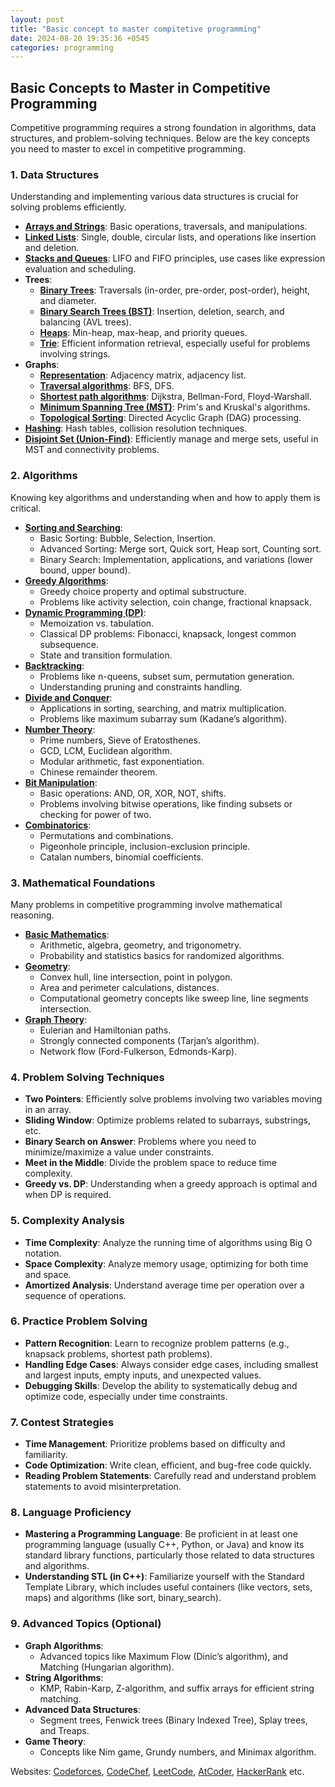 ```yaml
---
layout: post
title: "Basic concept to master compitetive programming"
date: 2024-08-20 19:35:36 +0545
categories: programming
---
```


## Basic Concepts to Master in Competitive Programming

Competitive programming requires a strong foundation in algorithms, data structures, and problem-solving techniques. Below are the key concepts you need to master to excel in competitive programming.

### 1. Data Structures

Understanding and implementing various data structures is crucial for solving problems efficiently.

- [**Arrays and Strings**](/programming/2024-08-20-array-and-strings.md): Basic operations, traversals, and manipulations.
- [**Linked Lists**](/programming/2024-08-20-linked-list.md): Single, double, circular lists, and operations like insertion and deletion.
- [**Stacks and Queues**](/programming/2024-08-20-stack-queue.md): LIFO and FIFO principles, use cases like expression evaluation and scheduling.
- **Trees**:
  - [**Binary Trees**](/programming/2024-08-20-binary-tree.md): Traversals (in-order, pre-order, post-order), height, and diameter.
  - [**Binary Search Trees (BST)**](/programming/2024-08-20-binary-search-tree.md): Insertion, deletion, search, and balancing (AVL trees).
  - [**Heaps**](/programming/2024-08-20-heap.md): Min-heap, max-heap, and priority queues.
  - [**Trie**](/programming/2024-08-20-trie.md): Efficient information retrieval, especially useful for problems involving strings.
- **Graphs**:
  - [**Representation**](./programming/2024-08-21-graph-representation.md): Adjacency matrix, adjacency list.
  - [**Traversal algorithms**](./programming/2024-08-21-graph-traversal.md): BFS, DFS.
  - [**Shortest path algorithms**](./programming/2024-08-21-graph-shortest-path.md): Dijkstra, Bellman-Ford, Floyd-Warshall.
  - [**Minimum Spanning Tree (MST)**](./programming/2024-08-21-minimum-spanning-tree.md): Prim's and Kruskal's algorithms.
  - [**Topological Sorting**](./programming/2024-08-21-topolocical-sorting.md): Directed Acyclic Graph (DAG) processing.
- [**Hashing**](./programming/2024-08-21-hashing.md): Hash tables, collision resolution techniques.
- [**Disjoint Set (Union-Find)**](./programming/2024-08-21-disjoint-set.md): Efficiently manage and merge sets, useful in MST and connectivity problems.

### 2. Algorithms

Knowing key algorithms and understanding when and how to apply them is critical.

- [**Sorting and Searching**](./programming/2024-08-21-searching-sorting.md):
  - Basic Sorting: Bubble, Selection, Insertion.
  - Advanced Sorting: Merge sort, Quick sort, Heap sort, Counting sort.
  - Binary Search: Implementation, applications, and variations (lower bound, upper bound).
- [**Greedy Algorithms**](./programming/2024-08-21-greedy-algorithm.md):
  - Greedy choice property and optimal substructure.
  - Problems like activity selection, coin change, fractional knapsack.
- [**Dynamic Programming (DP)**](./programming/2024-08-21-dynamic-programming.md):
  - Memoization vs. tabulation.
  - Classical DP problems: Fibonacci, knapsack, longest common subsequence.
  - State and transition formulation.
- [**Backtracking**](./programming/2024-08-21-backtracking.md):
  - Problems like n-queens, subset sum, permutation generation.
  - Understanding pruning and constraints handling.
- [**Divide and Conquer**](./programming/2024-08-21-divide-and-conquer.md):
  - Applications in sorting, searching, and matrix multiplication.
  - Problems like maximum subarray sum (Kadane’s algorithm).
- [**Number Theory**](./programming/2024-08-21-number-theory.md):
  - Prime numbers, Sieve of Eratosthenes.
  - GCD, LCM, Euclidean algorithm.
  - Modular arithmetic, fast exponentiation.
  - Chinese remainder theorem.
- [**Bit Manipulation**](./programming/2024-08-21-bit-manipulation.md):
  - Basic operations: AND, OR, XOR, NOT, shifts.
  - Problems involving bitwise operations, like finding subsets or checking for power of two.
- [**Combinatorics**](./programming/2024-08-21-combinatorics.md):
  - Permutations and combinations.
  - Pigeonhole principle, inclusion-exclusion principle.
  - Catalan numbers, binomial coefficients.

### 3. Mathematical Foundations

Many problems in competitive programming involve mathematical reasoning.

- [**Basic Mathematics**](./programming/2024-08-21-basic-math.md):
  - Arithmetic, algebra, geometry, and trigonometry.
  - Probability and statistics basics for randomized algorithms.
- [**Geometry**](./programming/2024-08-21-geometry.md):
  - Convex hull, line intersection, point in polygon.
  - Area and perimeter calculations, distances.
  - Computational geometry concepts like sweep line, line segments intersection.
- [**Graph Theory**](./programming/2024-08-21-graph-theory.md):
  - Eulerian and Hamiltonian paths.
  - Strongly connected components (Tarjan’s algorithm).
  - Network flow (Ford-Fulkerson, Edmonds-Karp).

### 4. Problem Solving Techniques

- **Two Pointers**: Efficiently solve problems involving two variables moving in an array.
- **Sliding Window**: Optimize problems related to subarrays, substrings, etc.
- **Binary Search on Answer**: Problems where you need to minimize/maximize a value under constraints.
- **Meet in the Middle**: Divide the problem space to reduce time complexity.
- **Greedy vs. DP**: Understanding when a greedy approach is optimal and when DP is required.

### 5. Complexity Analysis

- **Time Complexity**: Analyze the running time of algorithms using Big O notation.
- **Space Complexity**: Analyze memory usage, optimizing for both time and space.
- **Amortized Analysis**: Understand average time per operation over a sequence of operations.

### 6. Practice Problem Solving

- **Pattern Recognition**: Learn to recognize problem patterns (e.g., knapsack problems, shortest path problems).
- **Handling Edge Cases**: Always consider edge cases, including smallest and largest inputs, empty inputs, and unexpected values.
- **Debugging Skills**: Develop the ability to systematically debug and optimize code, especially under time constraints.

### 7. Contest Strategies

- **Time Management**: Prioritize problems based on difficulty and familiarity.
- **Code Optimization**: Write clean, efficient, and bug-free code quickly.
- **Reading Problem Statements**: Carefully read and understand problem statements to avoid misinterpretation.

### 8. Language Proficiency

- **Mastering a Programming Language**: Be proficient in at least one programming language (usually C++, Python, or Java) and know its standard library functions, particularly those related to data structures and algorithms.
- **Understanding STL (in C++)**: Familiarize yourself with the Standard Template Library, which includes useful containers (like vectors, sets, maps) and algorithms (like sort, binary_search).

### 9. Advanced Topics (Optional)

- **Graph Algorithms**:
  - Advanced topics like Maximum Flow (Dinic’s algorithm), and Matching (Hungarian algorithm).
- **String Algorithms**:
  - KMP, Rabin-Karp, Z-algorithm, and suffix arrays for efficient string matching.
- **Advanced Data Structures**:
  - Segment trees, Fenwick trees (Binary Indexed Tree), Splay trees, and Treaps.
- **Game Theory**:
  - Concepts like Nim game, Grundy numbers, and Minimax algorithm.

Websites: [Codeforces](https://codeforces.com/), [CodeChef](https://www.codechef.com/), [LeetCode](https://leetcode.com/), [AtCoder](https://atcoder.jp/), [HackerRank](https://www.hackerrank.com/) etc.